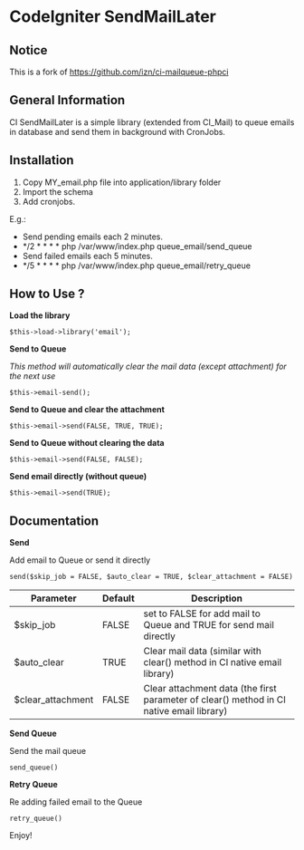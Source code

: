 CodeIgniter SendMailLater
=====================

Notice
------
This is a fork of https://github.com/izn/ci-mailqueue-phpci

General Information
-------------------

CI SendMailLater is a simple library (extended from CI_Mail) to queue emails in database and send them in background with CronJobs.

Installation
------------

1. Copy MY_email.php file into application/library folder
2. Import the schema
3. Add cronjobs.

E.g.:
- Send pending emails each 2 minutes.
 - */2 * * * * php /var/www/index.php queue_email/send_queue
- Send failed emails each 5 minutes.
 - */5 * * * * php /var/www/index.php queue_email/retry_queue

How to Use ?
------------

**Load the library**
```
$this->load->library('email');
```

**Send to Queue**

*This method will automatically clear the mail data (except attachment) for the next use*
```
$this->email-send();
```

**Send to Queue and clear the attachment**
```
$this->email->send(FALSE, TRUE, TRUE);
```

**Send to Queue without clearing the data**
```
$this->email->send(FALSE, FALSE);
```

**Send email directly (without queue)**
```
$this->email->send(TRUE);
```

Documentation
-------------
**Send**

Add email to Queue or send it directly
```
send($skip_job = FALSE, $auto_clear = TRUE, $clear_attachment = FALSE)
```

Parameter | Default | Description
--------- | ------- | -----------
$skip_job | FALSE | set to FALSE for add mail to Queue and TRUE for send mail directly 
$auto_clear | TRUE | Clear mail data (similar with clear() method in CI native email library)
$clear_attachment | FALSE | Clear attachment data (the first parameter of clear() method in CI native email library)

**Send Queue**

Send the mail queue
```
send_queue()
```

**Retry Queue**

Re adding failed email to the Queue
```
retry_queue()
```

Enjoy!
